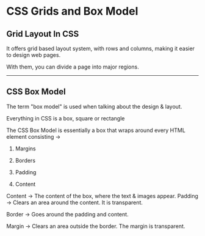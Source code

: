 # CSS Grids and Box Model

## Grid Layout In CSS

It offers grid based layout system, with rows and columns, making it easier to design web pages.

With them, you can divide a page into major regions.

<hr>

## CSS Box Model

The term "box model" is used when talking about the design & layout.

Everything in CSS is a box, square or rectangle

The CSS Box Model is essentially a box that wraps around every HTML element consisting ->

1. Margins

2. Borders

3. Padding

4. Content

Content -> The content of the box, where the text & images appear. Padding -> Clears an area around the content. It is transparent.

Border -> Goes around the padding and content.

Margin -> Clears an area outside the border. The margin is transparent.

